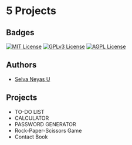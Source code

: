 
# 5 Projects




## Badges
[![MIT License](https://img.shields.io/badge/License-MIT-green.svg)](https://choosealicense.com/licenses/mit/) [![GPLv3 License](https://img.shields.io/badge/License-GPL%20v3-yellow.svg)](https://opensource.org/licenses/) [![AGPL License](https://img.shields.io/badge/license-AGPL-blue.svg)](http://www.gnu.org/licenses/agpl-3.0)


## Authors

- [Selva Neyas U](https://www.github.com/selvaneyas)


## Projects

- TO-DO LIST
- CALCULATOR
- PASSWORD GENERATOR
- Rock-Paper-Scissors Game
- Contact Book

